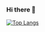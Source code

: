 ### Hi there 👋
[![Top Langs](https://github-readme-stats.vercel.app/api/top-langs/?username=kkubraselcuk&layout=compact)](https://github.com/kkubraselcuk/github-readme-stats)
<!--![Kübra's GitHub stats](https://github-readme-stats.vercel.app/api?username=kkubraselcuk&show_icons=true&theme=radical)

**Kkubraselcuk/Kkubraselcuk** is a ✨ _special_ ✨ repository because its `README.md` (this file) appears on your GitHub profile.

Here are some ideas to get you started:

- 🔭 I’m currently working on ...
- 🌱 I’m currently learning ...
- 👯 I’m looking to collaborate on ...
- 🤔 I’m looking for help with ...
- 💬 Ask me about ...
- 📫 How to reach me: ...
- 😄 Pronouns: ...
- ⚡ Fun fact: ...
-->
